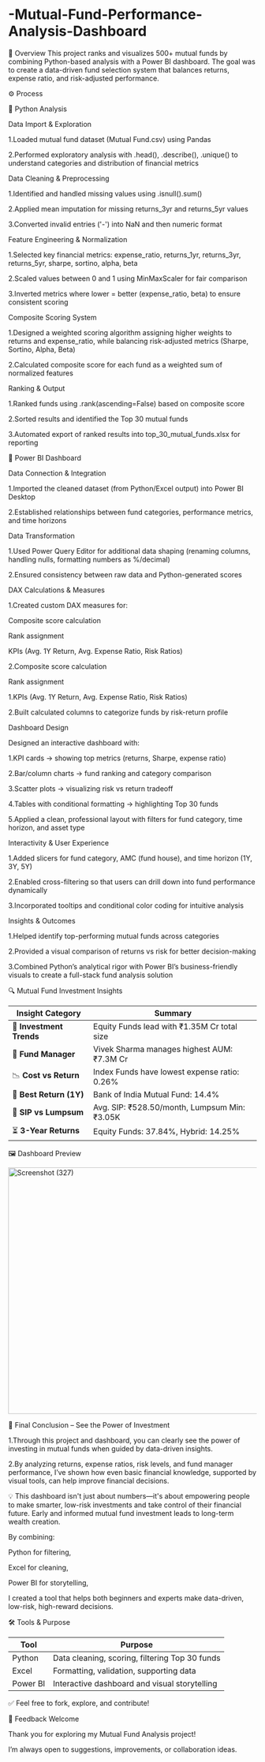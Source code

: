 # -Mutual-Fund-Performance-Analysis-Dashboard

📌 Overview
This project ranks and visualizes 500+ mutual funds by combining Python-based analysis with a Power BI dashboard.
The goal was to create a data-driven fund selection system that balances returns, expense ratio, and risk-adjusted performance.

⚙️ Process

🔹 Python Analysis

Data Import & Exploration

1.Loaded mutual fund dataset (Mutual Fund.csv) using Pandas

2.Performed exploratory analysis with .head(), .describe(), .unique() to understand categories and distribution of financial metrics

Data Cleaning & Preprocessing

1.Identified and handled missing values using .isnull().sum()

2.Applied mean imputation for missing returns_3yr and returns_5yr values

3.Converted invalid entries ('-') into NaN and then numeric format

Feature Engineering & Normalization

1.Selected key financial metrics: expense_ratio, returns_1yr, returns_3yr, returns_5yr, sharpe, sortino, alpha, beta

2.Scaled values between 0 and 1 using MinMaxScaler for fair comparison

3.Inverted metrics where lower = better (expense_ratio, beta) to ensure consistent scoring

Composite Scoring System

1.Designed a weighted scoring algorithm assigning higher weights to returns and expense_ratio, while balancing risk-adjusted metrics (Sharpe, Sortino, Alpha, Beta)

2.Calculated composite score for each fund as a weighted sum of normalized features

Ranking & Output

1.Ranked funds using .rank(ascending=False) based on composite score

2.Sorted results and identified the Top 30 mutual funds

3.Automated export of ranked results into top_30_mutual_funds.xlsx for reporting

🔹 Power BI Dashboard

Data Connection & Integration

1.Imported the cleaned dataset (from Python/Excel output) into Power BI Desktop

2.Established relationships between fund categories, performance metrics, and time horizons

Data Transformation

1.Used Power Query Editor for additional data shaping (renaming columns, handling nulls, formatting numbers as %/decimal)

2.Ensured consistency between raw data and Python-generated scores

DAX Calculations & Measures

1.Created custom DAX measures for:

  Composite score calculation
  
  Rank assignment
  
  KPIs (Avg. 1Y Return, Avg. Expense Ratio, Risk Ratios)
  
2.Composite score calculation

Rank assignment

1.KPIs (Avg. 1Y Return, Avg. Expense Ratio, Risk Ratios)

2.Built calculated columns to categorize funds by risk-return profile

Dashboard Design

Designed an interactive dashboard with:

1.KPI cards → showing top metrics (returns, Sharpe, expense ratio)

2.Bar/column charts → fund ranking and category comparison

3.Scatter plots → visualizing risk vs return tradeoff

4.Tables with conditional formatting → highlighting Top 30 funds

5.Applied a clean, professional layout with filters for fund category, time horizon, and asset type

Interactivity & User Experience

1.Added slicers for fund category, AMC (fund house), and time horizon (1Y, 3Y, 5Y)

2.Enabled cross-filtering so that users can drill down into fund performance dynamically

3.Incorporated tooltips and conditional color coding for intuitive analysis

Insights & Outcomes

1.Helped identify top-performing mutual funds across categories

2.Provided a visual comparison of returns vs risk for better decision-making

3.Combined Python’s analytical rigor with Power BI’s business-friendly visuals to create a full-stack fund analysis solution

🔍 Mutual Fund Investment Insights

| Insight Category         | Summary                                      |
| ------------------------ | -------------------------------------------- |
| 💼 **Investment Trends** | Equity Funds lead with ₹1.35M Cr total size  |
| 👤 **Fund Manager**      | Vivek Sharma manages highest AUM: ₹7.3M Cr   |
| 📉 **Cost vs Return**    | Index Funds have lowest expense ratio: 0.26% |
| 🏦 **Best Return (1Y)**  | Bank of India Mutual Fund: 14.4%             |
| 🔄 **SIP vs Lumpsum**    | Avg. SIP: ₹528.50/month, Lumpsum Min: ₹3.05K |
| ⏳ **3-Year Returns**     | Equity Funds: 37.84%, Hybrid: 14.25%         |


🖼️ Dashboard Preview


<img width="763" height="500" alt="Screenshot (327)" src="https://github.com/user-attachments/assets/633894da-ba1f-4bcf-8ce5-ce2ef72abfad" />


🧠 Final Conclusion – See the Power of Investment


1.Through this project and dashboard, you can clearly see the power of investing in mutual funds when guided by data-driven insights.

2.By analyzing returns, expense ratios, risk levels, and fund manager performance, I’ve shown how even basic financial knowledge, supported by visual tools, can help improve financial decisions.

💡 This dashboard isn't just about numbers—it's about empowering people to make smarter, low-risk investments and take control of their financial future. Early and informed mutual fund investment leads to long-term wealth creation.

By combining:

Python for filtering,

Excel for cleaning,

Power BI for storytelling,

I created a tool that helps both beginners and experts make data-driven, low-risk, high-reward decisions.

🛠 Tools & Purpose

| Tool         | Purpose                                        |
| ------------ | ---------------------------------------------- |
| Python       | Data cleaning, scoring, filtering Top 30 funds |
| Excel        | Formatting, validation, supporting data        |
| Power BI     | Interactive dashboard and visual storytelling  |

✅ Feel free to fork, explore, and contribute!

🙌 Feedback Welcome

Thank you for exploring my Mutual Fund Analysis project!

I’m always open to suggestions, improvements, or collaboration ideas.

